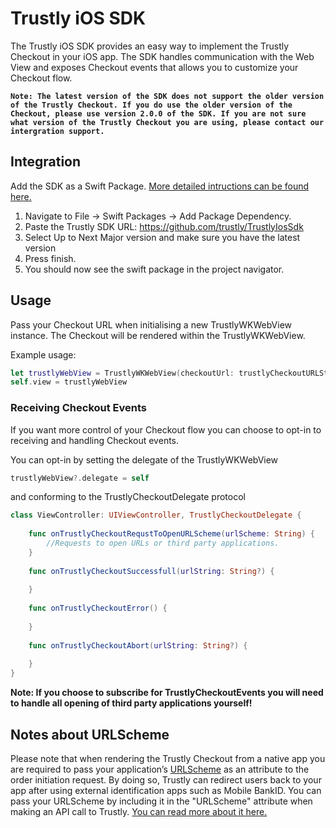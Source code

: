 # Trustly iOS SDK

The Trustly iOS SDK provides an easy way to implement the Trustly Checkout in your iOS app. The SDK handles communication with the Web View and exposes Checkout events that allows you to customize your Checkout flow. 

**`Note: The latest version of the SDK does not support the older version of the Trustly Checkout. If you do use the older version of the Checkout, please use version 2.0.0 of the SDK. If you are not sure what version of the Trustly Checkout you are using, please contact our intergration support.`**

## Integration
Add the SDK as a Swift Package. [More detailed intructions can be found here.](https://www.trustly.net/site/developer-portal?part=iosandroid)
1. Navigate to File -> Swift Packages -> Add Package Dependency.
2. Paste the Trustly SDK URL: https://github.com/trustly/TrustlyIosSdk
3. Select Up to Next Major version and make sure you have the latest version
4. Press finish.
5. You should now see the swift package in the project navigator.

## Usage
Pass your Checkout URL when initialising a new TrustlyWKWebView instance. The Checkout will be rendered within the TrustlyWKWebView.

Example usage:
```swift
let trustlyWebView = TrustlyWKWebView(checkoutUrl: trustlyCheckoutURLString, frame: self.view.frame)
self.view = trustlyWebView 
```
### Receiving Checkout Events
If you want more control of your Checkout flow you can choose to opt-in to receiving and handling Checkout events. 

You can opt-in by setting the delegate of the TrustlyWKWebView 
```swift
trustlyWebView?.delegate = self
```
and conforming to the TrustlyCheckoutDelegate protocol
```swift
class ViewController: UIViewController, TrustlyCheckoutDelegate {
    
    func onTrustlyCheckoutRequstToOpenURLScheme(urlScheme: String) {
        //Requests to open URLs or third party applications.
    }
    
    func onTrustlyCheckoutSuccessfull(urlString: String?) {
        
    }
    
    func onTrustlyCheckoutError() {
        
    }
    
    func onTrustlyCheckoutAbort(urlString: String?) {
        
    }
}
```
**Note: If you choose to subscribe for TrustlyCheckoutEvents you will need to handle all opening of third party applications yourself!**

## Notes about URLScheme
Please note that when rendering the Trustly Checkout from a native app you are required to pass your application’s [URLScheme](https://developer.apple.com/documentation/xcode/allowing_apps_and_websites_to_link_to_your_content/defining_a_custom_url_scheme_for_your_app) as an attribute to the order initiation request. By doing so, Trustly can redirect users back to your app after using external identification apps such as Mobile BankID. You can pass your URLScheme by including it in the "URLScheme" attribute when making an API call to Trustly. [You can read more about it here.](https://www.trustly.net/site/developer-portal?part=iosandroid)
